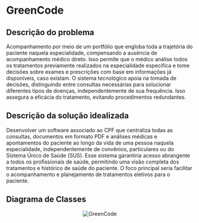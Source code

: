 # GreenCode

  
## Descrição do problema
Acompanhamento por meio de um portfólio que engloba toda a trajetória do
paciente naquela especialidade, compensando a ausência de acompanhamento
médico direto. Isso permite que o médico análise todos os tratamentos previamente
realizados na especialidade específica e tome decisões sobre exames e prescrições
com base em informações já disponíveis, caso existam.
O sistema tecnológico apoia na tomada de decisões, distinguindo entre consultas
necessárias para solucionar diferentes tipos de doenças, independentemente de sua
frequência. Isso assegura a eficácia do tratamento, evitando procedimentos
redundantes.

## Descrição da solução idealizada
Desenvolver um software associado ao CPF que centraliza todas as consultas,
documentos em formato PDF e análises médicas e apontamentos do paciente ao
longo da vida de uma pessoa naquela especialidade, independentemente de
convênios, particulares ou do Sistema Único de Saúde (SUS). Esse sistema garantiria
acesso abrangente a todos os profissionais de saúde, permitindo uma visão
completa dos tratamentos e histórico de saúde do paciente. O foco principal seria
facilitar o acompanhamento e planejamento de tratamentos eletivos para o paciente.

## Diagrama de Classes
<div align="center">
  
  ![GreenCode](https://github.com/Luccas-Silva/fiap_GlobalSolution_GreenCode/assets/89430801/93dee337-3636-4457-921d-94cd925e30bc)
</div>

  

